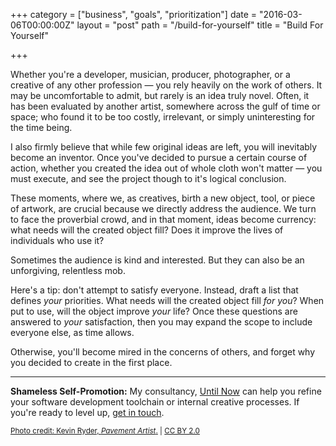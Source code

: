 +++
category = ["business", "goals", "prioritization"]
date = "2016-03-06T00:00:00Z"
layout = "post"
path = "/build-for-yourself"
title = "Build For Yourself"

+++

Whether you're a developer, musician, producer, photographer, or a creative of any other profession &mdash; you rely heavily on the work of others. It may be uncomfortable to admit, but rarely is an idea truly novel. Often, it has been evaluated by another artist, somewhere across the gulf of time or space; who found it to be too costly, irrelevant, or simply uninteresting for the time being.

I also firmly believe that while few original ideas are left, you will inevitably become an inventor. Once you've decided to pursue a certain course of action, whether you created the idea out of whole cloth won't matter &mdash; you must execute, and see the project though to it's logical conclusion.

These moments, where we, as creatives, birth a new object, tool, or piece of artwork, are crucial because we directly address the audience. We turn to face the proverbial crowd, and in that moment, ideas become currency: what needs will the created object fill? Does it improve the lives of individuals who use it?

Sometimes the audience is kind and interested. But they can also be an unforgiving, relentless mob.

Here's a tip: don't attempt to satisfy everyone. Instead, draft a list that defines *your* priorities. What needs will the created object fill *for you*? When put to use, will the object improve *your* life? Once these questions are answered to *your* satisfaction, then you may expand the scope to include everyone else, as time allows.

Otherwise, you'll become mired in the concerns of others, and forget why you decided to create in the first place.

---

**Shameless Self-Promotion:** My consultancy, [Until Now](http://untilnow.co) can help you refine your software development toolchain or internal creative processes. If you're ready to level up, [get in touch](http://untilnow.co).

<small>[Photo credit: Kevin Ryder, *Pavement Artist*.](https://www.flickr.com/photos/labdog2010/9553771847) | [CC BY 2.0](https://creativecommons.org/licenses/by/2.0/)</small>
